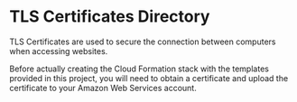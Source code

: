 # TLS Certificates Directory

TLS Certificates are used to secure the connection between computers when accessing websites.

Before actually creating the Cloud Formation stack with the templates provided in this project, you will need to obtain a certificate and upload the certificate to your Amazon Web Services account.
